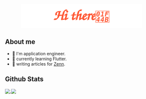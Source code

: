 <div align="center">
    <img src="assets/gh-readme-header.svg" />
</div>

## About me

* 📱 I'm application engineer.
* 🌱 currently learning Flutter.
* 📝 writing articles for [Zenn](https://zenn.dev/taku_zenn).

## Github Stats

<a href="https://github.com/abe-tk/github-readme-stats">
  <picture>
    <source media="(prefers-color-scheme: dark)" srcset="https://github-readme-stats.vercel.app/api?username=abe-tk&theme=dark&show_icons=true">
    <img height=180 align="center"  src="https://github-readme-stats.vercel.app/api?username=abe-tk&show_icons=true">
  </picture>
</a>
<a href="https://github.com/abe-tk/convoychat">
  <picture>
    <source media="(prefers-color-scheme: dark)" srcset="https://github-readme-stats.vercel.app/api/top-langs/?username=abe-tk&theme=dark&layout=compact">
    <img height=180 align="center" src="https://github-readme-stats.vercel.app/api/top-langs/?username=abe-tk&layout=compact">
  </picture>
</a>
